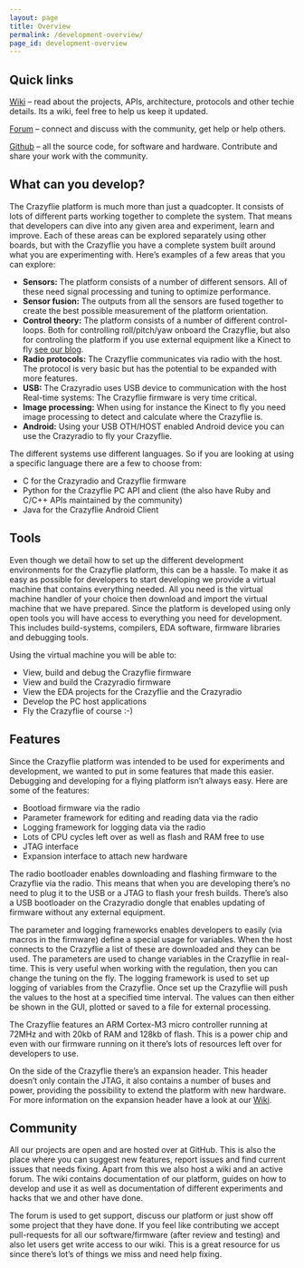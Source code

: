 ```yaml
---
layout: page
title: Overview
permalink: /development-overview/
page_id: development-overview
---
```


## Quick links 

[Wiki](//wiki.bitcraze.io) – read about the projects, APIs, architecture, protocols and other techie details. Its a wiki, feel free to help us keep it updated.

[Forum](//forum.bitcraze.io) – connect and discuss with the community, get help or help others.

[Github](https://github.com/bitcraze) – all the source code, for software and hardware. Contribute and share your work with the community.

## What can you develop?

The Crazyflie platform is much more than just a quadcopter. It consists of lots 
of different parts working together to complete the system. That means that 
developers can dive into any given area and experiment, learn and improve. Each 
of these areas can be explored separately using other boards, but with the 
Crazyflie you have a complete system built around what you are experimenting 
with. Here’s examples of a  few areas that you can explore:

* **Sensors:** The platform consists of a number of different sensors. All of 
these need signal processing and tuning to optimize performance.
* **Sensor fusion:** The outputs from all the sensors are fused together to 
create the best possible measurement of the platform orientation.
* **Control theory:** The platform consists of a number of different 
control-loops. Both for controlling roll/pitch/yaw onboard the Crazyflie, but 
also for controling the platform if you use external equipment like a Kinect to 
fly [see our blog](/blog/).
* **Radio protocols:** The Crazyflie communicates via radio with the host. The 
protocol is very basic but has the potential to be expanded with more features.
* **USB:** The Crazyradio uses USB device to communication with the host
Real-time systems: The Crazyflie firmware is very time critical.
* **Image processing:** When using for instance the Kinect to fly you need image 
processing to detect and calculate where the Crazyflie is.
* **Android:** Using your USB OTH/HOST enabled Android device you can use the 
Crazyradio to fly your Crazyflie.

The different systems use different languages. So if you are looking at using a 
specific language there are a few to choose from:

* C for the Crazyradio and Crazyflie firmware
* Python for the Crazyflie PC API and client (the also have Ruby and C/C++ APIs 
maintained by the community)
* Java for the Crazyflie Android Client

## Tools

Even though we detail how to set up the different development environments for 
the Crazyflie platform, this can be a hassle. To make it as easy as possible 
for developers to start developing we provide a virtual machine that contains 
everything needed. All you need is the virtual machine handler of your choice 
then download and import the virtual machine that we have prepared. Since the 
platform is developed using only open tools you will have access to everything 
you need for development. This includes build-systems, compilers, EDA software, 
firmware libraries and debugging tools.

Using the virtual machine you will be able to:

* View, build and debug the Crazyflie firmware
* View and build the Crazyradio firmware
* View the EDA projects for the Crazyflie and the Crazyradio
* Develop the PC host applications
* Fly the Crazyflie of course :-)

## Features

Since the Crazyflie platform was intended to be used for experiments and 
development, we wanted to put in some features that made this easier. Debugging 
and developing for a flying platform isn’t always easy. Here are some of the 
features:

* Bootload firmware via the radio
* Parameter framework for editing and reading data via the radio
* Logging framework for logging data via the radio
* Lots of CPU cycles left over as well as flash and RAM free to use
* JTAG interface
* Expansion interface to attach new hardware

The radio bootloader enables downloading and flashing firmware to the Crazyflie 
via the radio. This means that when you are developing there’s no need to plug 
it to the USB or a JTAG to flash your fresh builds. There’s also a USB 
bootloader on the Crazyradio dongle that enables updating of firmware without 
any external equipment.

The parameter and logging frameworks enables developers to easily (via macros 
in the firmware) define a special usage for variables. When the host connects 
to the Crazyflie a list of these are downloaded and they can be used. The 
parameters are used to change variables in the Crazyflie in real-time. This is 
very useful when working with the regulation, then you can change the tuning on 
the fly. The logging framework is used to set up logging of variables from the 
Crazyflie. Once set up the Crazyflie will push the values to the host at a 
specified time interval. The values can then either be shown in the GUI, 
plotted or saved to a file for external processing.

The Crazyflie features an ARM Cortex-M3 micro controller running at 72MHz and 
with 20kb of RAM and 128kb of flash. This is a power chip and even with our 
firmware running on it there’s lots of resources left over for developers to 
use. 

On the side of the Crazyflie there’s an expansion header. This header doesn’t 
only contain the JTAG, it also contains a number of buses and power, providing 
the possibility to extend the platform with new hardware. For more information 
on the expansion header have a look at our [Wiki](//wiki.bitcraze.io).

## Community

All our projects are open and are hosted over at GitHub. This is also the place 
where you can suggest new features, report issues and find current issues that 
needs fixing. Apart from this we also host a wiki and an active forum. The wiki 
contains documentation of our platform, guides on how to develop and use it as 
well as documentation of different experiments and hacks that we and other have 
done.

The forum is used to get support, discuss our platform or just show off some 
project that they have done. If you feel like contributing we accept 
pull-requests for all our software/firmware (after review and testing) and also 
let users get write access to our wiki. This is a great resource for us since 
there’s lot’s of things we miss and need help fixing.
